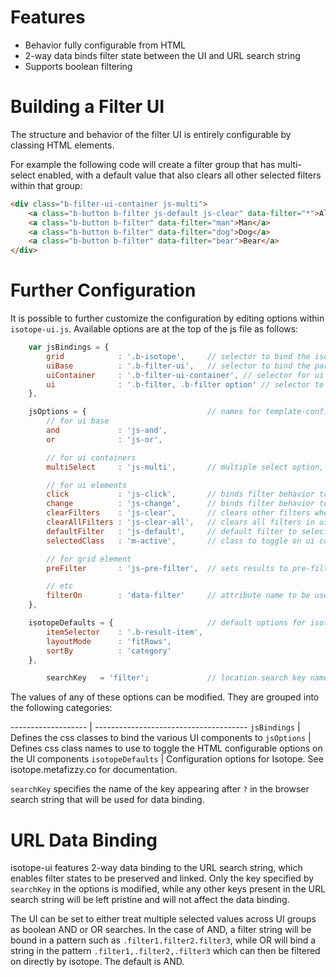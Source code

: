 # Features

* Behavior fully configurable from HTML
* 2-way data binds filter state between the UI and URL search string
* Supports boolean filtering

# Building a Filter UI
The structure and behavior of the filter UI is entirely configurable by classing HTML elements.

For example the following code will create a filter group that has multi-select enabled, with a default value that also clears all other selected filters within that group:

```html
<div class="b-filter-ui-container js-multi">
    <a class="b-button b-filter js-default js-clear" data-filter="*">All</a>
    <a class="b-button b-filter" data-filter="man">Man</a>
    <a class="b-button b-filter" data-filter="dog">Dog</a>
    <a class="b-button b-filter" data-filter="bear">Bear</a>
</div>
```

# Further Configuration

It is possible to further customize the configuration by editing options within `isotope-ui.js`. Available options are at the top of the js file as follows:

```js
    var jsBindings = {
        grid            : '.b-isotope',     // selector to bind the isotope grid to
        uiBase          : '.b-filter-ui',   // selector to bind the parent element of all containers / ui elements on page
        uiContainer     : '.b-filter-ui-container', // selector for ui container elements
        ui              : '.b-filter, .b-filter option' // selector to bind the ui element(s) to
    },

    jsOptions = {                           // names for template-configurable options. e.g. class="js-some-option"
        // for ui base
        and             : 'js-and',
        or              : 'js-or',

        // for ui containers
        multiSelect     : 'js-multi',       // multiple select option, otherwise defaults to single select

        // for ui elements
        click           : 'js-click',       // binds filter behavior to click event
        change          : 'js-change',      // binds filter behavior to change event
        clearFilters    : 'js-clear',       // clears other filters when this filter is selected (useful for multi select)
        clearAllFilters : 'js-clear-all',   // clears all filters in uiBase when this filter is selected
        defaultFilter   : 'js-default',     // default filter to select on page load
        selectedClass   : 'm-active',       // class to toggle on ui control if selected (added automatically)

        // for grid element
        preFilter       : 'js-pre-filter',  // sets results to pre-filter on page load (ignores location.search)

        // etc
        filterOn        : 'data-filter'     // attribute name to be used for determining filter string(s)
    },

    isotopeDefaults = {                     // default options for isotope. these can be overwritten with corresponding jsOptions
        itemSelector    : '.b-result-item',
        layoutMode      : 'fitRows',
        sortBy          : 'category'
    },

        searchKey   = 'filter';             // location.search key name to be used for url-based filtering

```

The values of any of these options can be modified.  They are grouped into the following categories:

------------------- | --------------------------------------
`jsBindings`        | Defines the css classes to bind the various UI components to
`jsOptions`         | Defines css class names to use to toggle the HTML configurable options on the UI components
`isotopeDefaults`   | Configuration options for Isotope. See isotope.metafizzy.co for documentation.

`searchKey` specifies the name of the key appearing after `?` in the browser search string that will be used for data binding.


# URL Data Binding

isotope-ui features 2-way data binding to the URL search string, which enables filter states to be preserved and linked.  Only the key specified by `searchKey` in the options is modified, while any other keys present in the URL search string will be left pristine and will not affect the data binding.

The UI can be set to either treat multiple selected values across UI groups as boolean AND or OR searches. In the case of AND, a filter string will be bound in a pattern such as `.filter1.filter2.filter3`, while OR will bind a string in the pattern `.filter1,.filter2,.filter3` which can then be filtered on directly by isotope. The default is AND.